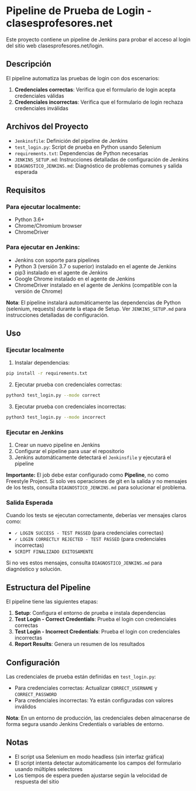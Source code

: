 # Pipeline de Prueba de Login - clasesprofesores.net

Este proyecto contiene un pipeline de Jenkins para probar el acceso al login del sitio web clasesprofesores.net/login.

## Descripción

El pipeline automatiza las pruebas de login con dos escenarios:
1. **Credenciales correctas**: Verifica que el formulario de login acepta credenciales válidas
2. **Credenciales incorrectas**: Verifica que el formulario de login rechaza credenciales inválidas

## Archivos del Proyecto

- `Jenkinsfile`: Definición del pipeline de Jenkins
- `test_login.py`: Script de prueba en Python usando Selenium
- `requirements.txt`: Dependencias de Python necesarias
- `JENKINS_SETUP.md`: Instrucciones detalladas de configuración de Jenkins
- `DIAGNOSTICO_JENKINS.md`: Diagnóstico de problemas comunes y salida esperada

## Requisitos

### Para ejecutar localmente:
- Python 3.6+
- Chrome/Chromium browser
- ChromeDriver

### Para ejecutar en Jenkins:
- Jenkins con soporte para pipelines
- Python 3 (versión 3.7 o superior) instalado en el agente de Jenkins
- pip3 instalado en el agente de Jenkins
- Google Chrome instalado en el agente de Jenkins
- ChromeDriver instalado en el agente de Jenkins (compatible con la versión de Chrome)

**Nota**: El pipeline instalará automáticamente las dependencias de Python (selenium, requests) durante la etapa de Setup. Ver `JENKINS_SETUP.md` para instrucciones detalladas de configuración.

## Uso

### Ejecutar localmente

1. Instalar dependencias:
```bash
pip install -r requirements.txt
```

2. Ejecutar prueba con credenciales correctas:
```bash
python3 test_login.py --mode correct
```

3. Ejecutar prueba con credenciales incorrectas:
```bash
python3 test_login.py --mode incorrect
```

### Ejecutar en Jenkins

1. Crear un nuevo pipeline en Jenkins
2. Configurar el pipeline para usar el repositorio
3. Jenkins automáticamente detectará el `Jenkinsfile` y ejecutará el pipeline

**Importante:** El job debe estar configurado como **Pipeline**, no como Freestyle Project. Si solo ves operaciones de git en la salida y no mensajes de los tests, consulta `DIAGNOSTICO_JENKINS.md` para solucionar el problema.

### Salida Esperada

Cuando los tests se ejecutan correctamente, deberías ver mensajes claros como:
- `✓ LOGIN SUCCESS - TEST PASSED` (para credenciales correctas)
- `✓ LOGIN CORRECTLY REJECTED - TEST PASSED` (para credenciales incorrectas)
- `SCRIPT FINALIZADO EXITOSAMENTE`

Si no ves estos mensajes, consulta `DIAGNOSTICO_JENKINS.md` para diagnóstico y solución.

## Estructura del Pipeline

El pipeline tiene las siguientes etapas:

1. **Setup**: Configura el entorno de prueba e instala dependencias
2. **Test Login - Correct Credentials**: Prueba el login con credenciales correctas
3. **Test Login - Incorrect Credentials**: Prueba el login con credenciales incorrectas
4. **Report Results**: Genera un resumen de los resultados

## Configuración

Las credenciales de prueba están definidas en `test_login.py`:
- Para credenciales correctas: Actualizar `CORRECT_USERNAME` y `CORRECT_PASSWORD`
- Para credenciales incorrectas: Ya están configuradas con valores inválidos

**Nota**: En un entorno de producción, las credenciales deben almacenarse de forma segura usando Jenkins Credentials o variables de entorno.

## Notas

- El script usa Selenium en modo headless (sin interfaz gráfica)
- El script intenta detectar automáticamente los campos del formulario usando múltiples selectores
- Los tiempos de espera pueden ajustarse según la velocidad de respuesta del sitio